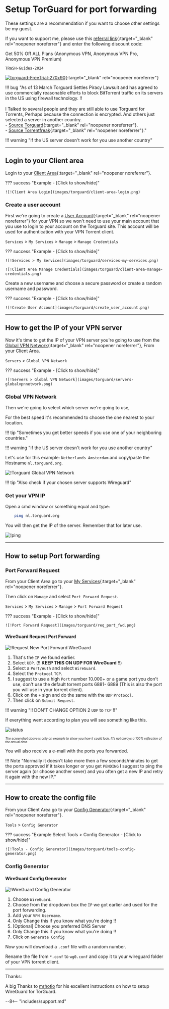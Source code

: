 # Setup TorGuard for port forwarding

These settings are a recommendation if you want to choose other settings be my guest.

If you want to support me, please use this [referral link](https://torguard.net/aff.php?aff=5575){:target="_blank" rel="noopener noreferrer"} and enter the following discount code:

Get 50% Off ALL Plans (Anonymous VPN, Anonymous VPN Pro, Anonymous VPN Premium)

```none
TRaSH-Guides-2024
```

[![torguard-FreeTrial-270x90](images/torguard/torguard-FreeTrial-728x90.gif)](https://torguard.net/aff.php?aff=5575){:target="_blank" rel="noopener noreferrer"}

!!! bug "As of 13 March Torguard Settles Piracy Lawsuit and has agreed to use commercially reasonable efforts to block BitTorrent traffic on its servers in the US using firewall technology. :bangbang:<br><br>I Talked to several people and they are still able to use Torguard for Torrents, Perhaps because the connection is encrypted. And others just selected a server in another country.<br>- [Source Torguard](https://torguard.net/blog/why-torguard-is-blocking-bittorrent-on-us-servers/){:target="_blank" rel="noopener noreferrer"}.<br>- [Source Torrentfreak](https://torrentfreak.com/torguard-settles-piracy-lawsuit-and-agrees-to-block-torrent-traffic-on-u-s-servers-220314/){:target="_blank" rel="noopener noreferrer"}."

!!! warning "If the US server doesn't work for you use another country"

---

## Login to your Client area

Login to your [Client Area](https://torguard.net/clientarea.php){:target="\_blank" rel="noopener noreferrer"}.

??? success "Example - [Click to show/hide]"

    ![!Client Area Login](images/torguard/client-area-login.png)

### Create a user account

First we're going to create a [User Account](https://torguard.net/clientarea.php?action=changepw){:target="\_blank" rel="noopener noreferrer"} for your VPN so we won't need to use your main account that you use to login to your account on the Torguard site.
This account will be used for authentication with your VPN Torrent client.

`Services` > `My Services` > `Manage` > `Manage Credentials`

??? success "Example - [Click to show/hide]"

    ![!Services > My Services](images/torguard/services-my-services.png)

    ![!Client Area Manage Credentials](images/torguard/client-area-manage-credentials.png)

Create a new username and choose a secure password or create a random username and password.

??? success "Example - [Click to show/hide]"

    ![!Create User Account](images/torguard/create_user_account.png)

---

## How to get the IP of your VPN server

Now it's time to get the IP of your VPN server you're going to use from the [Global VPN Network](https://torguard.net/network/){:target="\_blank" rel="noopener noreferrer"}, From your Client Area.

`Servers` > `Global VPN Network`

??? success "Example - [Click to show/hide]"

    ![!Servers > Global VPN Network](images/torguard/servers-globalvpnnetwork.png)

### Global VPN Network

Then we're going to select which server we're going to use,

For the best speed it's recommended to choose the one nearest to your location.

!!! tip "Sometimes you get better speeds if you use one of your neighboring countries."

!!! warning "If the US server doesn't work for you use another country"

Let's use for this example: `Netherlands Amsterdam` and copy/paste the Hostname `nl.torguard.org`.

![!Torguard Global VPN Network](images/torguard/globalvpnnetwork-list.png)

!!! tip "Also check if your chosen server supports Wireguard"

### Get your VPN IP

Open a cmd window or something equal and type:

```bash
    ping nl.torguard.org
```

You will then get the IP of the server.
Remember that for later use.

![!ping](images/torguard/cmd-ping.png)

---

## How to setup Port forwarding

### Port Forward Request

From your Client Area go to your [My Services](https://torguard.net/clientarea.php?action=products){:target="\_blank" rel="noopener noreferrer"}.

Then click on `Manage` and select `Port Forward Request`.

`Services` > `My Services` > `Manage` > `Port Forward Request`

??? success "Example - [Click to show/hide]"

    ![!Port Forward Request](images/torguard/req_port_fwd.png)

#### WireGuard Request Port Forward

![!Request New Port Forward WireGuard](images/torguard/request-new-pfw-wireguard.png)

1. That's the `IP` we found earlier.
1. Select `UDP`. (:bangbang: **KEEP THIS ON UDP FOR WireGuard** :bangbang:)
1. Select a `Port/Auth` and select `WireGuard`.
1. Select the `Protocol` `TCP`.
1. I suggest to use a high `Port` number 10.000+ or a game port you don't use, don't use the default torrent ports 6881- 6889
    (This is also the port you will use in your torrent client).
1. Click on the `+` sign and do the same with the `UDP` `Protocol`.
1. Then click on `Submit Request`.

!!! warning ":bangbang: DON'T CHANGE OPTION 2 `UDP` to `TCP` :bangbang:"

If everything went according to plan you will see something like this.

![status](images/torguard/status.png)

<sub><sup>*The screenshot above is only an example to show you how it could look. It's not always a 100% reflection of the actual data.*</sup></sub>

You will also receive a e-mail with the ports you forwarded.

!!! Note "Normally it doesn't take more then a few seconds/minutes to get the ports approved if it takes longer or you get `PENDING` I suggest to ping the server again (or choose another sever) and you often get a new IP and retry it again with the new IP."

---

## How to create the config file

From your Client Area go to your [Config Generator](https://torguard.net/tgconf.php?action=vpn-openvpnconfig){:target="\_blank" rel="noopener noreferrer"}.

`Tools` > `Config Generator`

??? success "Example Select Tools > Config Generator - [Click to show/hide]"

    ![!Tools - Config Generator](images/torguard/tools-config-generator.png)

### Config Generator

#### WireGuard Config Generator

 ![!WireGuard Config Generator](images/torguard/config-generator-wireguard.png)

 1. Choose `WireGuard`.
 1. Choose from the dropdown box the `IP` we got earlier and used for the port forwarding.
 1. Add your `VPN Username`.
 1. Only Change this if you know what you're doing :bangbang:
 1. [Optional] Choose you preferred DNS Server
 1. Only Change this if you know what you're doing :bangbang:
 1. Click on `Generate Config`

 Now you will download a `.conf` file with a random number.

 Rename the file from `*.conf` to `wg0.conf` and copy it to your wireguard folder of your VPN torrent client.

---

Thanks:

A big Thanks to [mrhotio](https://github.com/mrhotio) for his excellent instructions on how to setup WireGuard for TorGuard.

--8<-- "includes/support.md"
